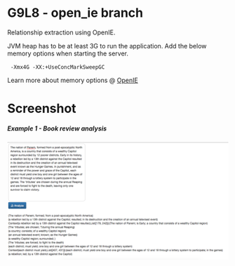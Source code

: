 # G9L8 - open_ie branch

Relationship extraction using OpenIE.

JVM heap has to be at least 3G to run the application. Add the below memory options when starting the server.

	 -Xmx4G -XX:+UseConcMarkSweepGC 

Learn more about memory options @ [OpenIE](https://github.com/knowitall/openie#running-from-a-stand-alone-jar)

# Screenshot

##### Example 1 - Book review analysis
![Alt text](https://raw.githubusercontent.com/cnsgcu/CS5560-Lab8/open_ie/screenshot/demo.png "Demo")